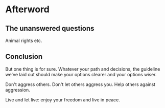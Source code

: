 Afterword
===

## The unanswered questions

Animal rights etc.

## Conclusion

But one thing is for sure. Whatever your path and decisions, the guideline we've laid out should make your options clearer and your options wiser.

Don't aggress others. Don't let others aggress you. Help others against aggression.

Live and let live: enjoy your freedom and live in peace.

